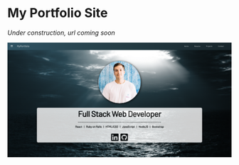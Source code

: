 # My Portfolio Site

_Under construction, url coming soon_

![williams-homepage](https://raw.githubusercontent.com/williamkontos/williamko-portfolio/master/williamko-site_2.png)
